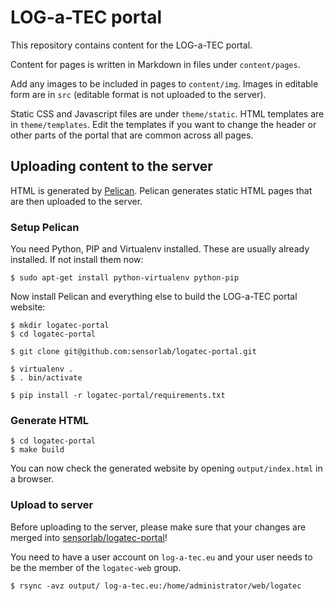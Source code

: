 # LOG-a-TEC portal

This repository contains content for the LOG-a-TEC portal.

Content for pages is written in Markdown in files under `content/pages`.

Add any images to be included in pages to `content/img`. Images in editable
form are in `src` (editable format is not uploaded to the server).

Static CSS and Javascript files are under `theme/static`. HTML templates are in
`theme/templates`. Edit the templates if you want to change the header or other
parts of the portal that are common across all pages.

## Uploading content to the server

HTML is generated by [Pelican](http://getpelican.com). Pelican generates static
HTML pages that are then uploaded to the server.

### Setup Pelican

You need Python, PIP and Virtualenv installed. These are usually already
installed. If not install them now:

    $ sudo apt-get install python-virtualenv python-pip

Now install Pelican and everything else to build the LOG-a-TEC portal website:

    $ mkdir logatec-portal
    $ cd logatec-portal

    $ git clone git@github.com:sensorlab/logatec-portal.git

    $ virtualenv .
    $ . bin/activate

    $ pip install -r logatec-portal/requirements.txt

### Generate HTML

    $ cd logatec-portal
    $ make build

You can now check the generated website by opening `output/index.html` in a
browser.

### Upload to server

Before uploading to the server, please make sure that your changes are merged
into [sensorlab/logatec-portal](https://github.com/sensorlab/logatec-portal)!

You need to have a user account on `log-a-tec.eu` and your user needs to be the
member of the `logatec-web` group.

    $ rsync -avz output/ log-a-tec.eu:/home/administrator/web/logatec
